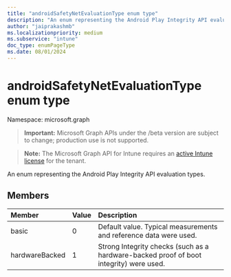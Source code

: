 ```yaml
---
title: "androidSafetyNetEvaluationType enum type"
description: "An enum representing the Android Play Integrity API evaluation types."
author: "jaiprakashmb"
ms.localizationpriority: medium
ms.subservice: "intune"
doc_type: enumPageType
ms.date: 08/01/2024
---
```


# androidSafetyNetEvaluationType enum type

Namespace: microsoft.graph

> **Important:** Microsoft Graph APIs under the /beta version are subject to change; production use is not supported.

> **Note:** The Microsoft Graph API for Intune requires an [active Intune license](https://go.microsoft.com/fwlink/?linkid=839381) for the tenant.

An enum representing the Android Play Integrity API evaluation types.

## Members
|Member|Value|Description|
|:---|:---|:---|
|basic|0|Default value. Typical measurements and reference data were used.|
|hardwareBacked|1|Strong Integrity checks (such as a hardware-backed proof of boot integrity) were used.|
